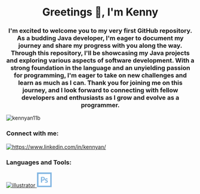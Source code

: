 <h1 align="center">Greetings 👋, I'm Kenny</h1>
<h3 align="center">I'm excited to welcome you to my very first GitHub repository. As a budding Java developer, I'm eager to document my journey and share my progress with you along the way. Through this repository, I'll be showcasing my Java projects and exploring various aspects of software development. With a strong foundation in the language and an unyielding passion for programming, I'm eager to take on new challenges and learn as much as I can. Thank you for joining me on this journey, and I look forward to connecting with fellow developers and enthusiasts as I grow and evolve as a programmer.</h3>

<p align="left"> <img src="https://komarev.com/ghpvc/?username=kennyan11b&label=Profile%20views&color=0e75b6&style=flat" alt="kennyan11b" /> </p>

<h3 align="left">Connect with me:</h3>
<p align="left">
<a href="https://linkedin.com/in/https://www.linkedin.com/in/kennyan/" target="blank"><img align="center" src="https://raw.githubusercontent.com/rahuldkjain/github-profile-readme-generator/master/src/images/icons/Social/linked-in-alt.svg" alt="https://www.linkedin.com/in/kennyan/" height="30" width="40" /></a>
</p>

<h3 align="left">Languages and Tools:</h3>
<p align="left"> <a href="https://www.adobe.com/in/products/illustrator.html" target="_blank" rel="noreferrer"> <img src="https://www.vectorlogo.zone/logos/adobe_illustrator/adobe_illustrator-icon.svg" alt="illustrator" width="40" height="40"/> </a> <a href="https://www.photoshop.com/en" target="_blank" rel="noreferrer"> <img src="https://raw.githubusercontent.com/devicons/devicon/master/icons/photoshop/photoshop-line.svg" alt="photoshop" width="40" height="40"/> </a> </p>
